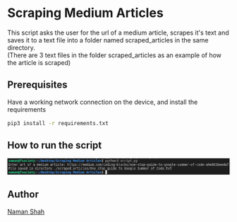 # Scraping Medium Articles
This script asks the user for the url of a medium article, scrapes it's text and saves it to a text file into a folder named scraped_articles in the same directory.
<br>(There are 3 text files in the folder scraped_articles as an example of how the article is scraped)

## Prerequisites
Have a working network connection on the device, and install the requirements
```bash
pip3 install -r requirements.txt
```

## How to run the script
![script execution](script_execution.png)

## Author
[Naman Shah](https://github.com/namanshah01)
